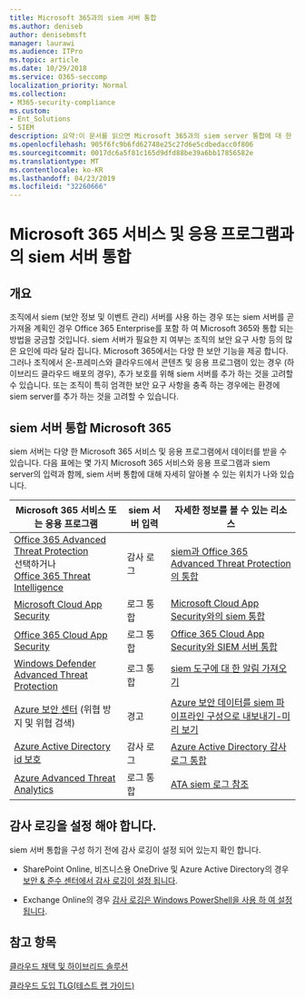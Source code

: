 ```yaml
---
title: Microsoft 365과의 siem 서버 통합
ms.author: deniseb
author: denisebmsft
manager: laurawi
ms.audience: ITPro
ms.topic: article
ms.date: 10/29/2018
ms.service: O365-seccomp
localization_priority: Normal
ms.collection:
- M365-security-compliance
ms.custom:
- Ent_Solutions
- SIEM
description: 요약:이 문서를 읽으면 Microsoft 365과의 siem server 통합에 대 한 개요를 확인할 수 있습니다.
ms.openlocfilehash: 905f6fc9b6fd62748e25c27d6e5cdbedacc0f806
ms.sourcegitcommit: 0017dc6a5f81c165d9dfd88be39a6bb17856582e
ms.translationtype: MT
ms.contentlocale: ko-KR
ms.lasthandoff: 04/23/2019
ms.locfileid: "32260666"
---
```

# <a name="siem-server-integration-with-microsoft-365-services-and-applications"></a>Microsoft 365 서비스 및 응용 프로그램과의 siem 서버 통합

## <a name="overview"></a>개요

조직에서 siem (보안 정보 및 이벤트 관리) 서버를 사용 하는 경우 또는 siem 서버를 곧 가져올 계획인 경우 Office 365 Enterprise를 포함 하 여 Microsoft 365와 통합 되는 방법을 궁금할 것입니다. siem 서버가 필요한 지 여부는 조직의 보안 요구 사항 등의 많은 요인에 따라 달라 집니다. Microsoft 365에서는 다양 한 보안 기능을 제공 합니다. 그러나 조직에서 온-프레미스와 클라우드에서 콘텐츠 및 응용 프로그램이 있는 경우 (하이브리드 클라우드 배포의 경우), 추가 보호를 위해 siem 서버를 추가 하는 것을 고려할 수 있습니다. 또는 조직이 특히 엄격한 보안 요구 사항을 충족 하는 경우에는 환경에 siem server를 추가 하는 것을 고려할 수 있습니다.

## <a name="siem-server-integration-microsoft-365"></a>siem 서버 통합 Microsoft 365

siem 서버는 다양 한 Microsoft 365 서비스 및 응용 프로그램에서 데이터를 받을 수 있습니다. 다음 표에는 몇 가지 Microsoft 365 서비스와 응용 프로그램과 siem server의 입력과 함께, siem 서버 통합에 대해 자세히 알아볼 수 있는 위치가 나와 있습니다. 

| Microsoft 365 서비스 또는 응용 프로그램 | siem 서버 입력 | 자세한 정보를 볼 수 있는 리소스 |
| --- | --- | --- |
| [Office 365 Advanced Threat Protection](office-365-atp.md) <br/>    선택하거나    <br/>[Office 365 Threat Intelligence](office-365-ti.md) | 감사 로그 | [siem과 Office 365 Advanced Threat Protection의 통합](siem-integration-with-office-365-ti.md) |
| [Microsoft Cloud App Security](https://docs.microsoft.com/cloud-app-security/what-is-cloud-app-security) | 로그 통합 | [Microsoft Cloud App Security와의 siem 통합](https://docs.microsoft.com/cloud-app-security/siem) |
| [Office 365 Cloud App Security](office-365-cas-overview.md) | 로그 통합 | [Office 365 Cloud App Security와 SIEM 서버 통합](integrate-your-siem-server-with-office-365-cas.md) |
| [Windows Defender Advanced Threat Protection](https://docs.microsoft.com/windows/security/threat-protection/) | 로그 통합 | [siem 도구에 대 한 알림 가져오기](https://docs.microsoft.com/windows/security/threat-protection/windows-defender-atp/configure-siem-windows-defender-advanced-threat-protection) |
| [Azure 보안 센터](https://docs.microsoft.com/azure/security-center/security-center-intro) (위협 방지 및 위협 검색) | 경고 | [Azure 보안 데이터를 siem 파이프라인 구성으로 내보내기-미리 보기](https://docs.microsoft.com/azure/security-center/security-center-export-data-to-siem) |
| [Azure Active Directory id 보호](https://docs.microsoft.com/azure/active-directory/identity-protection/overview) | 감사 로그 | [Azure Active Directory 감사 로그 통합](https://docs.microsoft.com/azure/security/security-azure-log-integration-ad) |
| [Azure Advanced Threat Analytics](https://docs.microsoft.com/azure/security/azure-threat-detection) | 로그 통합 | [ATA siem 로그 참조](https://docs.microsoft.com/advanced-threat-analytics/cef-format-sa) |

## <a name="audit-logging-must-be-turned-on"></a>감사 로깅을 설정 해야 합니다.

siem 서버 통합을 구성 하기 전에 감사 로깅이 설정 되어 있는지 확인 합니다. 

- SharePoint Online, 비즈니스용 OneDrive 및 Azure Active Directory의 경우 [보안 & 준수 센터에서 감사 로깅이 설정 됩니다](https://docs.microsoft.com/office365/securitycompliance/turn-audit-log-search-on-or-off).

- Exchange Online의 경우 [감사 로깅은 Windows PowerShell을 사용 하 여 설정 됩니다](https://docs.microsoft.com/office365/securitycompliance/enable-mailbox-auditing).
 
## <a name="see-also"></a>참고 항목

[클라우드 채택 및 하이브리드 솔루션](https://docs.microsoft.com/office365/enterprise/cloud-adoption-and-hybrid-solutions)
  
[클라우드 도입 TLG(테스트 랩 가이드)](https://docs.microsoft.com/office365/enterprise/cloud-adoption-test-lab-guides-tlgs)


